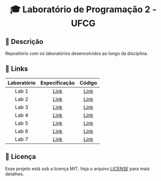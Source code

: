 <h1 align="center">
  <p> 🎓 Laboratório de Programação 2 - UFCG </p>
</h1>

## 📝 Descrição

Repositório com os laboratórios desenvolvidos ao longo da disciplina.

## 🔗 Links

Laboratório | Especificação | Código
:--: | :--: | :--:
Lab 1 | [Link](Laboratorios/Lab1/README.md) | [Link](Laboratorios/Lab1/README.md) 
Lab 2 | [Link](Especificacoes/Lab2.pdf)  | [Link](Laboratorios/Lab2)
Lab 3 | [Link](Especificacoes/Lab3.pdf)  | [Link](Laboratorios/Lab3)
Lab 4 | [Link](Especificacoes/Lab4.pdf)  | [Link](Laboratorios/Lab4)
Lab 5 | [Link](Especificacoes/Lab5.pdf)  | [Link](Laboratorios/Lab5)
Lab 6 | [Link](Especificacoes/Lab6.pdf)  | [Link](Laboratorios/Lab6)
Lab 7 | [Link](https://docs.google.com/document/u/1/d/e/2PACX-1vQr1u6oM_Bms7BTv1EP4krNhrfXaVoai5yoErdED6V_Clhvqq9WHBrD6Oc8UluMKkoNsSAeusBVOC-8/pub#h.jzjbwyt91cvb)  | [Link](Laboratorios/Lab7)

## 📃 Licença

Esse projeto está sob a licença MIT. Veja o arquivo [LICENSE](LICENSE) para mais detalhes.
